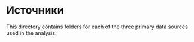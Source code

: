 # Источники

This directory contains folders for each of the three primary data sources used in the analysis.
